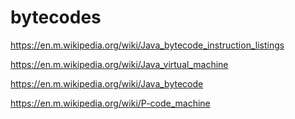 # bytecodes


https://en.m.wikipedia.org/wiki/Java_bytecode_instruction_listings


https://en.m.wikipedia.org/wiki/Java_virtual_machine



https://en.m.wikipedia.org/wiki/Java_bytecode


https://en.m.wikipedia.org/wiki/P-code_machine







































